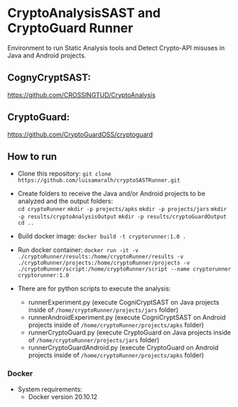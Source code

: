 # CryptoAnalysisSAST and CryptoGuard Runner

Environment to run Static Analysis tools and Detect Crypto-API misuses in Java and Android projects.

## CognyCryptSAST:
https://github.com/CROSSINGTUD/CryptoAnalysis

## CryptoGuard: 
https://github.com/CryptoGuardOSS/cryptoguard


## How to run

- Clone this repository:
     `git clone https://github.com/luisamaralh/cryptoSASTRunner.git`
  
- Create folders to receive the Java and/or Android projects to be analyzed and the output folders:  
     `cd cryptoRunner`
     `mkdir -p projects/apks`
     `mkdir -p projects/jars`
     `mkdir -p results/cryptoAnalysisOutput`
     `mkdir -p results/cryptoGuardOutput`
     `cd ..`

- Build docker image:
    `docker build -t cryptorunner:1.0 .`

- Run docker container:
    `docker run -it -v ./cryptoRunner/results:/home/cryptoRunner/results -v ./cryptoRunner/projects:/home/cryptoRunner/projects -v ./cryptoRunner/script:/home/cryptoRunner/script --name cryptorunner cryptorunner:1.0`

- There are for python scripts to execute the analysis:
    - runnerExperiment.py (execute CogniCryptSAST on Java projects inside of `/home/cryptoRunner/projects/jars` folder)
    - runnerAndroidExperiment.py (execute CogniCryptSAST on Android projects inside of `/home/cryptoRunner/projects/apks` folder)
    - runnerCryptoGuard.py (execute CryptoGuard on Java projects inside of `/home/cryptoRunner/projects/jars` folder)
    - runnerCryptoGuardAndroid.py (execute CryptoGuard on Android projects inside of `/home/cryptoRunner/projects/apks` folder)

### Docker

- System requirements:
    - Docker version 20.10.12